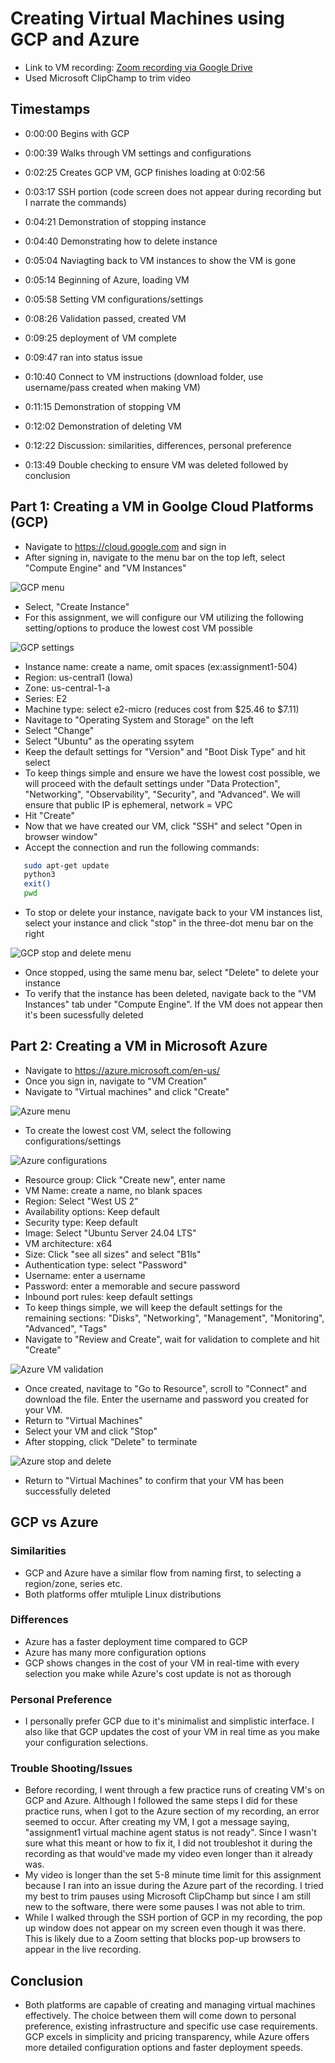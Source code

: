 # Creating Virtual Machines using GCP and Azure
- Link to VM recording: [Zoom recording via Google Drive](https://drive.google.com/file/d/14dshx_CwPN6I0h6hDJrhaNeZSQHBA8Xl/view?usp=sharing)
- Used Microsoft ClipChamp to trim video

## Timestamps
- 0:00:00 Begins with GCP
- 0:00:39 Walks through VM settings and configurations
- 0:02:25 Creates GCP VM, GCP finishes loading at 0:02:56
- 0:03:17 SSH portion (code screen does not appear during recording but I narrate the commands)
- 0:04:21 Demonstration of stopping instance
- 0:04:40 Demonstrating how to delete instance
- 0:05:04 Naviagting back to VM instances to show the VM is gone

- 0:05:14 Beginning of Azure, loading VM
- 0:05:58 Setting VM configurations/settings
- 0:08:26 Validation passed, created VM
- 0:09:25 deployment of VM complete
- 0:09:47 ran into status issue
- 0:10:40 Connect to VM instructions (download folder, use username/pass created when making VM)
- 0:11:15 Demonstration of stopping VM
- 0:12:02 Demonstration of deleting VM
- 0:12:22 Discussion: similarities, differences, personal preference
- 0:13:49 Double checking to ensure VM was deleted followed by conclusion


## Part 1: Creating a VM in Goolge Cloud Platforms (GCP)
- Navigate to https://cloud.google.com and sign in
- After signing in, navigate to the menu bar on the top left, select "Compute Engine" and "VM Instances"

![GCP menu](images/GCP1.png)

- Select, "Create Instance"
- For this assignment, we will configure our VM utilizing the following setting/options to produce the lowest cost VM possible

![GCP settings](images/GCP2.png)

- Instance name: create a name, omit spaces (ex:assignment1-504)
- Region: us-central1 (Iowa)
- Zone: us-central-1-a
- Series: E2
- Machine type: select e2-micro (reduces cost from $25.46 to $7.11) 
- Navitage to "Operating System and Storage" on the left
- Select "Change"
- Select "Ubuntu" as the operating ssytem 
- Keep the default settings for "Version" and "Boot Disk Type" and hit select
- To keep things simple and ensure we have the lowest cost possible, we will proceed with the default settings under "Data Protection", "Networking", "Observability", "Security", and "Advanced". We will ensure that public IP is ephemeral, network = VPC
- Hit "Create" 
- Now that we have created our VM, click "SSH" and select "Open in browser window"
- Accept the connection and run the following commands:

```bash
   sudo apt-get update
   python3
   exit()
   pwd
   ```
- To stop or delete your instance, navigate back to your VM instances list, select your instance and click "stop" in the three-dot menu bar on the right

![GCP stop and delete menu](images/GCP3.png)

- Once stopped, using the same menu bar, select "Delete" to delete your instance
- To verify that the instance has been deleted, navigate back to the "VM Instances" tab under "Compute Engine". If the VM does not appear then it's been sucessfully deleted


## Part 2: Creating a VM in Microsoft Azure
- Navigate to https://azure.microsoft.com/en-us/
- Once you sign in, navigate to "VM Creation"
- Navigate to "Virtual machines" and click "Create"

![Azure menu](images/Azure1.png)

- To create the lowest cost VM, select the following configurations/settings

![Azure configurations](images/Azure2.png)

- Resource group: Click "Create new", enter name
- VM Name: create a name, no blank spaces
- Region: Select "West US 2"
- Availability options: Keep default
- Security type: Keep default
- Image: Select "Ubuntu Server 24.04 LTS"
- VM architecture: x64
- Size: Click "see all sizes" and select "B1ls"
- Authentication type: select "Password"
- Username: enter a username
- Password: enter a memorable and secure password
- Inbound port rules: keep default settings
- To keep things simple, we will keep the default settings for the remaining sections: "Disks", "Networking", "Management", "Monitoring", "Advanced", "Tags"
- Navigate to "Review and Create", wait for validation to complete and hit "Create"

![Azure VM validation](images/Azure3.png)

- Once created, navitage to "Go to Resource", scroll to "Connect" and download the file. Enter the username and password you created for your VM.
- Return to "Virtual Machines" 
- Select your VM and click "Stop"
- After stopping, click "Delete" to terminate 

![Azure stop and delete](images/Azure5.png)

- Return to "Virtual Machines" to confirm that your VM has been successfully deleted

## GCP vs Azure
### Similarities
- GCP and Azure have a similar flow from naming first, to selecting a region/zone, series etc. 
- Both platforms offer mtuliple Linux distributions
### Differences
- Azure has a faster deployment time compared to GCP
- Azure has many more configuration options
- GCP shows changes in the cost of your VM in real-time with every selection you make while Azure's cost update is not as thorough

### Personal Preference
- I personally prefer GCP due to it's minimalist and simplistic interface. I also like that GCP updates the cost of your VM in real time as you make your configuration selections. 

### Trouble Shooting/Issues
- Before recording, I went through a few practice runs of creating VM's on GCP and Azure. Although I followed the same steps I did for these practice runs, when I got to the Azure section of my recording, an error seemed to occur. After creating my VM, I got a message saying, "assignment1 virtual machine agent status is not ready". Since I wasn't sure what this meant or how to fix it, I did not troubleshot it during the recording as that would've made my video even longer than it already was.
- My video is longer than the set 5-8 minute time limit for this assignment because I ran into an issue during the Azure part of the recording. I tried my best to trim pauses using Microsoft ClipChamp but since I am still new to the software, there were some pauses I was not able to trim. 
- While I walked through the SSH portion of GCP in my recording, the pop up window does not appear on my screen even though it was there. This is likely due to a Zoom setting that blocks pop-up browsers to appear in the live recording. 

## Conclusion
- Both platforms are capable of creating and managing virtual machines effectively. The choice between them will come down to personal preference, existing infrastructure and specific use case requirements. GCP excels in simplicity and pricing transparency, while Azure offers more detailed configuration options and faster deployment speeds. 